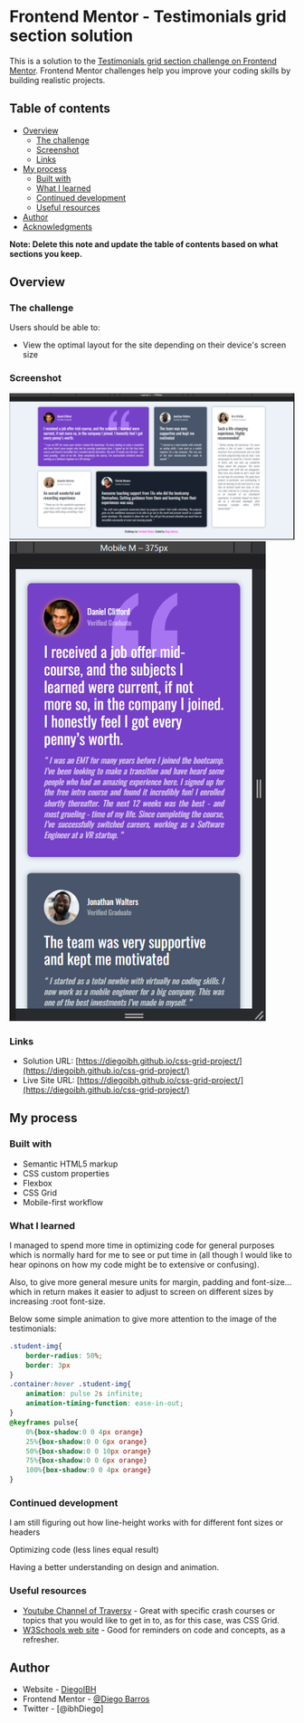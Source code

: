 # Frontend Mentor - Testimonials grid section solution

This is a solution to the [Testimonials grid section challenge on Frontend Mentor](https://diegoibh.github.io/css-grid-project/). Frontend Mentor challenges help you improve your coding skills by building realistic projects. 

## Table of contents

- [Overview](#overview)
  - [The challenge](#the-challenge)
  - [Screenshot](#screenshot)
  - [Links](#links)
- [My process](#my-process)
  - [Built with](#built-with)
  - [What I learned](#what-i-learned)
  - [Continued development](#continued-development)
  - [Useful resources](#useful-resources)
- [Author](#author)
- [Acknowledgments](#acknowledgments)

**Note: Delete this note and update the table of contents based on what sections you keep.**

## Overview

### The challenge

Users should be able to:

- View the optimal layout for the site depending on their device's screen size

### Screenshot

![Testimonials pic on 1440px](./design/final-project-pic1440.jpg)
![Testimonials pic on 375px](./design/final-project-pic375.jpg)


### Links

- Solution URL: [https://diegoibh.github.io/css-grid-project/](https://diegoibh.github.io/css-grid-project/)
- Live Site URL: [https://diegoibh.github.io/css-grid-project/](https://diegoibh.github.io/css-grid-project/)

## My process

### Built with

- Semantic HTML5 markup
- CSS custom properties
- Flexbox
- CSS Grid
- Mobile-first workflow

### What I learned

I managed to spend more time in optimizing code for general purposes which is normally hard for me to see or put time in (all though I would like to hear opinons on how my code might be to extensive or confusing).

Also, to give more general mesure units for margin, padding and font-size... which in return makes it easier to adjust to screen on different sizes by increasing :root font-size.

Below some simple animation to give more attention to the image of the testimonials:

```css
.student-img{
    border-radius: 50%;
    border: 3px 
}
.container:hover .student-img{
    animation: pulse 2s infinite;
    animation-timing-function: ease-in-out;
}
@keyframes pulse{
    0%{box-shadow:0 0 4px orange}
    25%{box-shadow:0 0 6px orange}
    50%{box-shadow:0 0 10px orange}
    75%{box-shadow:0 0 6px orange}
    100%{box-shadow:0 0 4px orange}
}
```

### Continued development

I am still figuring out how line-height works with for different font sizes or headers

Optimizing code (less lines equal result)

Having a better understanding on design and animation.


### Useful resources

- [Youtube Channel of Traversy](https://www.youtube.com/c/TraversyMedia) - Great with specific crash courses or topics that you would like to get in to, as for this case, was CSS Grid.
- [W3Schools web site](https://www.w3schools.com/) - Good for reminders on code and concepts, as a refresher.

## Author

- Website - [DiegoIBH](https://github.com/DiegoIBH)
- Frontend Mentor - [@Diego Barros](https://www.frontendmentor.io/profile/yourusername)
- Twitter - [@ibhDiego]
